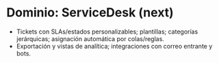 # Dominio: ServiceDesk (next)

- Tickets con SLAs/estados personalizables; plantillas; categorías jerárquicas; asignación automática por colas/reglas.
- Exportación y vistas de analítica; integraciones con correo entrante y bots.
